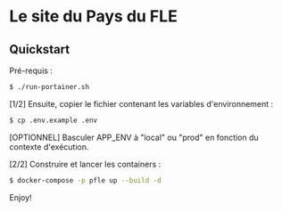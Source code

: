 # Le site du Pays du FLE

## Quickstart

Pré-requis :

```bash
$ ./run-portainer.sh
```

[1/2] Ensuite, copier le fichier contenant les variables d'environnement :

```bash
$ cp .env.example .env
```

[OPTIONNEL] Basculer APP_ENV à "local" ou "prod" en fonction du contexte d'exécution.

[2/2] Construire et lancer les containers :

```bash
$ docker-compose -p pfle up --build -d
```

Enjoy!